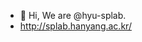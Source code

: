 - 👋 Hi, We are @hyu-splab.
- http://splab.hanyang.ac.kr/


<!---
hyu-splab/hyu-splab is a ✨ special ✨ repository because its `README.md` (this file) appears on your GitHub profile.
You can click the Preview link to take a look at your changes.
--->
